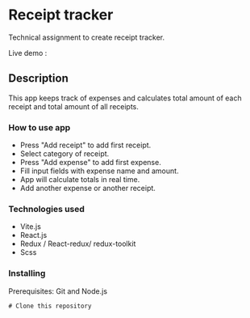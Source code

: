 # Receipt tracker

Technical assignment to create receipt tracker.

Live demo :

## Description

This app keeps track of expenses and calculates total amount of each receipt and total amount of all receipts.

### How to use app

- Press "Add receipt" to add first receipt.
- Select category of receipt.
- Press "Add expense" to add first expense.
- Fill input fields with expense name and amount.
- App will calculate totals in real time.
- Add another expense or another receipt.

### Technologies used

- Vite.js
- React.js
- Redux / React-redux/ redux-toolkit
- Scss

### Installing

Prerequisites: Git and Node.js

```
# Clone this repository
```

